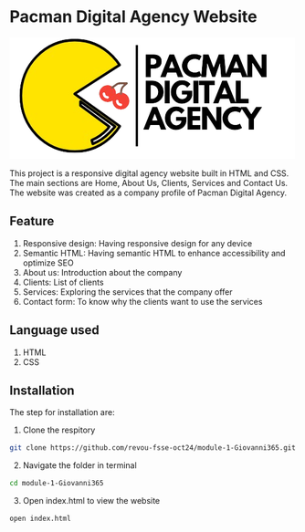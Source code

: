 # Pacman Digital Agency Website
![Logo](/Asset/Pacmann%20Digital%20Agency.png)

This project is a responsive digital agency website built in HTML and CSS. The main sections are Home, About Us, Clients, Services and Contact Us. The website was created as a company profile of Pacman Digital Agency.

## Feature
1. Responsive design: Having responsive design for any device
2. Semantic HTML: Having semantic HTML to enhance accessibility and optimize SEO
2. About us: Introduction about the company
3. Clients: List of clients
4. Services: Exploring the services that the company offer
5. Contact form: To know why the clients want to use the services

## Language used
1. HTML
2. CSS

## Installation
The step for installation are:
1. Clone the respitory
```bash
git clone https://github.com/revou-fsse-oct24/module-1-Giovanni365.git
```
2. Navigate the folder in terminal
```bash
cd module-1-Giovanni365
```
3. Open index.html to view the website
```bash
open index.html
```


